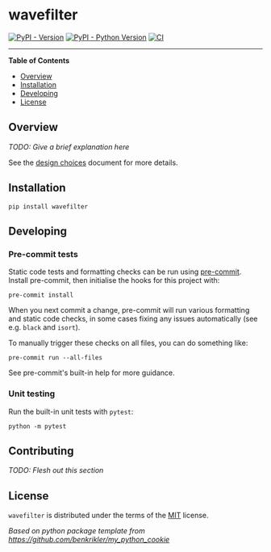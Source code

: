 # wavefilter

[![PyPI - Version](https://img.shields.io/pypi/v/wavefilter.svg)](https://pypi.org/project/wavefilter)
[![PyPI - Python Version](https://img.shields.io/pypi/pyversions/wavefilter.svg)](https://pypi.org/project/wavefilter)
[![CI](https://github.com/benkrikler/wavefilter/actions/workflows/ci.yml/badge.svg)](https://github.com/benkrikler/wavefilter/actions/workflows/ci.yml)

-----

**Table of Contents**

- [Overview](#overview)
- [Installation](#installation)
- [Developing](#developing)
- [License](#license)

## Overview
*TODO: Give a brief explanation here*

See the [design choices](docs/design.md) document for more details.

## Installation

```console
pip install wavefilter
```

## Developing

### Pre-commit tests
Static code tests and formatting checks can be run using [pre-commit](pre-commit.com). Install pre-commit, then initialise the hooks for this project with:
```
pre-commit install
```

When you next commit a change, pre-commit will run various formatting and static code checks, in some cases fixing any issues automatically (see e.g. `black` and `isort`).

To manually trigger these checks on all files, you can do something like:

```console
pre-commit run --all-files
```
See pre-commit's built-in help for more guidance.

### Unit testing
Run the built-in unit tests with `pytest`:

```
python -m pytest
```

## Contributing
*TODO: Flesh out this section*

## License

`wavefilter` is distributed under the terms of the [MIT](https://spdx.org/licenses/MIT.html) license.


*Based on python package template from https://github.com/benkrikler/my_python_cookie*
